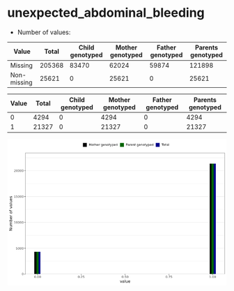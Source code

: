 # unexpected_abdominal_bleeding
- Number of values:

| Value | Total | Child genotyped | Mother genotyped | Father genotyped | Parents genotyped |
| ----- | ----- | --------------- | ---------------- | ---------------- |---------------- |
| Missing | 205368 | 83470 | 62024 | 59874 | 121898 |
| Non-missing | 25621 | 0 | 25621 | 0 | 25621 |

| Value | Total | Child genotyped | Mother genotyped | Father genotyped | Parents genotyped |
| ----- | ----- | --------------- | ---------------- | ---------------- |---------------- |
| 0 | 4294 | 0 | 4294 | 0 | 4294 |
| 1 | 21327 | 0 | 21327 | 0 | 21327 |



![](unexpected_abdominal_bleeding_n.png)



